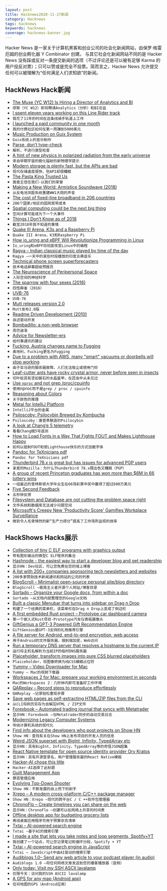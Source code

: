 ```yaml
---
layout: post
title: Hacknews2020-11-27新闻
category: Hacknews
tags: hacknews
keywords: hacknews
coverage: hacknews-banner.jpg
---
```


Hacker News 是一家关于计算机黑客和创业公司的社会化新闻网站，由保罗·格雷厄姆的创业孵化器 Y Combinator 创建。
与其它社会化新闻网站不同的是 Hacker News 没有踩或反对一条提交新闻的选项（不过评论还是可以被有足够 Karma 的用户投反对票）；只可以赞或是完全不投票。简而言之，Hacker News 允许提交任何可以被理解为“任何满足人们求知欲”的新闻。

## HackNews Hack新闻


- [The Muse (YC W12) Is Hiring a Director of Analytics and BI](https://www.themuse.com/jobs/themuse/director-of-analytics-business-intelligence)
- `缪斯（YC W12）即将聘请Analytics（分析）和BI总监`
- [I spent eleven years working on this Line Rider track](https://delu.medium.com/i-spent-11-years-working-on-this-line-rider-track-96742fc0b709)
- `我花了11年的时间在这条线骑手轨道上工作`
- [I launched a paid community in one month](https://monicalent.com/paid-community-launch/)
- `我的付费社区如何在第一周赚到5000美元`
- [Music Production on Guix System](https://guix.gnu.org/en/blog/2020/music-production-on-guix-system/)
- `Guix系统上的音乐制作`
- [Parse, don’t type-check](https://neilmadden.blog/2020/11/25/parse-dont-type-check/)
- `解析，不进行类型检查`
- [A hint of new physics in polarized radiation from the early universe](https://phys.org/news/2020-11-hint-physics-polarized-early-universe.html)
- `来自早期宇宙的极化辐射的新物理学提示`
- [Modern storage is plenty fast, but the APIs are bad](https://itnext.io/modern-storage-is-plenty-fast-it-is-the-apis-that-are-bad-6a68319fbc1a)
- `现代存储速度很快，但API却很糟糕`
- [The Pasta King Trusted Us](https://www.kqed.org/bayareabites/139616/the-pasta-king-trusted-us-on-our-honor)
- `面食王信任我们-以我们的荣誉`
- [Making a New World: Armistice Soundwave (2018)](https://codatocoda.com/blog/making-a-new-world-armistice-soundwave/)
- `从反电池测距系统重建WW1大炮的声音`
- [The cost of fixed-line broadband in 206 countries](https://www.cable.co.uk/broadband/pricing/worldwide-comparison/)
- `206个国家/地区的固网宽带成本`
- [Spatial computing could be the next big thing](https://www.scientificamerican.com/article/spatial-computing-could-be-the-next-big-thing/)
- `空间计算可能成为下一个大事件`
- [Things I Don’t Know as of 2018](https://overreacted.io/things-i-dont-know-as-of-2018/)
- `截至2018年我不知道的事情`
- [Quake III Arena, K3s and a Raspberry Pi](https://johansiebens.dev/posts/2020/11/quake-iii-arena-k3s-and-a-raspberry-pi/)
- `Quake III Arena，K3和Raspberry Pi`
- [How io_uring and eBPF Will Revolutionize Programming in Linux](https://www.scylladb.com/2020/05/05/how-io_uring-and-ebpf-will-revolutionize-programming-in-linux/)
- `Io_uring和eBPF将彻底改变Linux中的编程`
- [Ragya – Indian classical music played by time of the day](https://www.ragya.com/)
- `Ragya –一天中的某些时段播放的印度古典音乐`
- [Technical phone screen superforecasters](http://blog.interviewing.io/technical-phone-screen-superforecasters/)
- `技术电话屏幕超级预报员`
- [The Neuroscience of Peripersonal Space](https://aeon.co/essays/where-is-the-dividing-line-between-you-and-the-world)
- `人际空间的神经科学`
- [The sparrow with four sexes (2016)](https://www.nature.com/news/the-sparrow-with-four-sexes-1.21018)
- `四性麻雀（2016）`
- [UVB-76](https://en.wikipedia.org/wiki/UVB-76)
- `UVB-76`
- [Mutt releases version 2.0](http://lwn.net/SubscriberLink/837960/f3bcafeaed37425d/)
- `Mutt发布2.0版`
- [Readme Driven Development (2010)](https://tom.preston-werner.com/2010/08/23/readme-driven-development.html)
- `自述驱动开发`
- [Bombadillo: a non-web browser](https://bombadillo.colorfield.space/)
- `庞巴迪洛`
- [Advice for Newsletter-ers](https://www.robinsloan.com/notes/newsletter-seasons/)
- `给时事通讯的建议`
- [Fucking, Austria changes name to Fugging](https://www.theguardian.com/world/2020/nov/26/fugging-hell-tired-of-mockery-austrian-village-changes-name)
- `奥地利，Fucking更名为Fugging`
- [Due to a problem with AWS, many "smart" vacuums or doorbells will stop working](https://eminetra.com.au/people-cant-vacuum-or-use-their-doorbell-because-amazons-cloud-servers-are-down/74505/)
- `由于亚马逊的服务器故障，人们无法吸尘或使用门铃`
- [Leaf-cutter ants have rocky crystal armor, never before seen in insects](https://www.nationalgeographic.com/animals/2020/11/leaf-cutter-ants-have-strong-mineral-armor/)
- `切叶蚁具有坚如磐石的水晶盔甲，在昆虫中从未见过`
- [Use `nproc` and not grep /proc/cpuinfo](https://www.flamingspork.com/blog/2020/11/25/why-you-should-use-nproc-and-not-grep-proc-cpuinfo/)
- `使用`nproc`而不是grep / proc / cpuinfo`
- [Reasoning about Colors](http://notes.neeasade.net/color-spaces.html)
- `关于颜色的推理`
- [Metal for IntelliJ Platform](https://blog.jetbrains.com/platform/2020/11/metal-for-intellij-platform/)
- `IntelliJ平台的金属`
- [Psiloscoby: Psilocybin Brewed by Kombucha](https://invisible.college/project/psiloscoby)
- `Psiloscoby：康普茶酿造的Psilocybin`
- [A look at Chang’e 5 telemetry](https://destevez.net/2020/11/a-look-at-change-5-telemetry/)
- `看看Chang娥5号遥测`
- [How to Load Fonts in a Way That Fights FOUT and Makes Lighthouse Happy](https://css-tricks.com/how-to-load-fonts-in-a-way-that-fights-fout-and-makes-lighthouse-happy/)
- `如何以抵制FOUT和使Lighthouse快乐的方式加载字体`
- [Pandoc for TeXnicians pdf](https://tug.org/tug2020/preprints/MacFarlane-Keynote-slides.pdf)
- `Pandoc for TeXnicians pdf`
- [Thunderbird 78.x is great but has issues for advanced PGP users](https://www.sindastra.de/p/1583/dear-mozilla-why-thunderbird-78-x-is-both-great-and-awful-pgp/)
- `亲爱的Mozilla：为什么Thunderbird 78.x既出色又糟糕（PGP）`
- [A group of recent Princeton graduates has won more than $6M in 66 lottery wins](https://www.indystar.com/story/news/investigations/2020/11/11/group-recent-princeton-grads-winning-lotteries-across-u-s/6146979002/)
- `一组最近的普林斯顿大学毕业生在66场彩票中奖中赢得了超过600万美元`
- [Five Second Feedback](https://critter.blog/2020/11/26/5-second-feedback/)
- `五秒钟反馈`
- [Filesystem and Database are not cutting the problem space right](https://boomla.com/blog/filesystem-and-database-are-not-cutting-the-problem-space-right)
- `文件系统和数据库无法减少问题空间`
- [Microsoft's Creepy New 'Productivity Score' Gamifies Workplace Surveillance](https://gizmodo.com/microsofts-creepy-new-productivity-score-gamifies-workp-1845763063)
- `微软令人毛骨悚然的新“生产力得分”提高了工作场所监视的效率`


## HackShows Hacks展示

- [ Collection of tiny C ELF programs with graphics output](https://github.com/grz0zrg/tinycelfgraphics)
- `带有图形输出的微型C ELF程序的集合`
- [ Hashnode - the easiest way to start a developer blog and get readership](https://hashnode.com)
- `显示HN：Dev社区，可让您免费在您的域上博客`
- [ A list with 200+ companies sponsoring tech newsletters and websites](https://sponsorgap.com/companies-buying-ads-and-sponsorships)
- `200多家赞助技术新闻通讯和网站的公司的列表`
- [ BlogScroll – Minimalist open-source personal site/blog directory](https://blogscroll.com)
- `BlogScroll –极简主义者开源个人网站/博客目录`
- [ Sortado – Organize your Google docs, from within a doc](https://sortado.app/?ref=hn)
- `Sortado –从文档内部整理您的Google文档`
- [ Built a classic Menubar that turns into sidebar on Drag n Drop](https://github.com/prabhuignoto/vue-dock-menu)
- `构建了一个经典的菜单栏，该菜单栏在Drag n Drop上变成了侧边栏`
- [ A first embedded Rust project – Prototype car dashboard camera](https://github.com/bbrown1867/dashcam-rs)
- `第一个嵌入式Rust项目-Prototype汽车仪表板摄像头`
- [ GiftGenius a GPT-3 Powered Gift Recommendation Engine](https://giftgenius.ai)
- `GiftGenius是GPT-3支持的礼物推荐引擎`
- [ A file server for Android, end-to-end encryption, web access](item?id=25207777)
- `用于Android的文件服务器，端到端加密，Web访问`
- [ Run a temporary DNS server that resolves a hostname to the current IP](https://github.com/no-gravity/dns-here)
- `运行将主机名解析为当前IP的临时DNS服务器`
- [ Plaiceholder, transform images into pure CSS blurred placeholders](https://plaiceholder.co/)
- `Plaiceholder，将图像转换为纯CSS模糊占位符`
- [ Yummy – Video Downloader for Mac](https://getyummy.app)
- `Yummy – Mac的视频下载器`
- [ Workspaces 2 for Mac: prepare your working environment in seconds](https://www.apptorium.com/workspaces)
- `Mac的Workspaces 2：几秒钟内即可准备好工作环境`
- [ QAReplay – Record steps to reproduce effortlessly](https://qareplay.com/)
- `QAReplay –记录轻松重现步骤`
- [ Save web pages as self-extracting HTML/ZIP files from the CLI](https://github.com/gildas-lormeau/SingleFileZ/tree/master/cli)
- `从CLI将网页另存为自解压HTML / ZIP文件`
- [ Forexbook – Automated trading journal that syncs with Metatrader](https://forexbook.com)
- `显示HN：Forexbook –与Metatrader同步的自动交易日志`
- [ Modernizing Legacy Computer Systems](https://nostarch.com/kill-it-fire)
- `传统计算机系统的现代化`
- [ Find info about the developers who post projects on Show HN](https://showhn-dashboard.netlify.app/)
- `Show HN：查找有关在Show HN上发布项目的开发人员的信息`
- [ Weird JSON superset with BigInt, Infinity, TypedArray etc](https://github.com/c9fe/weird-json)
- `显示HN：具有BigInt，Infinity，TypedArray等的奇怪JSON超集`
- [ React Native template for open source identity provider Ory Kratos](https://www.getory.io/login-user-management-mobile-apps-react-native-expo-template)
- `显示HN：具有开源登录名，用户管理服务器的React Native模板`
- [ Hacker-AI chose this title](https://www.hacker-ai.com)
- `Hacker-AI选择了此标题`
- [ Guilt Management App](https://guiltfreejunk.com/)
- `罪恶管理应用`
- [ Evolving Top-Down Shooter](https://github.com/dcz-self/breedmatic)
- `Show HN：不断发展的自上而下的射手`
- [ Xrepo – A modern cross-platform C/C++ package manager](https://tboox.org/2020/11/15/xrepo-new-command/)
- `Show HN：Xrepo –现代的跨平台C / C ++软件包管理器`
- [ ChronoFlo – Create timelines you can share on the web](https://www.chronoflotimeline.com/?s=hn)
- `显示HN：ChronoFlo –创建可以在网络上共享的时间表`
- [ Offline desktop app for budgeting grocery lists](https://github.com/benjaminogles/budget-meal-planner/blob/master/README.md)
- `离线桌面应用程序可用于预算杂货清单`
- [ Txtai – AI-powered search engine](https://github.com/neuml/txtai)
- `Txtai –基于AI的搜索引擎`
- [ I made a site that lets you take notes and loop segments, Spotify+YT](https://slapper.io)
- `我创建了一个站点，可让您记录笔记和循环分段，Spotify + YT`
- [ Txtai – AI-powered search engine in JavaScript](https://github.com/neuml/txtai.js)
- `Txtai – JavaScript中由AI驱动的搜索引擎`
- [ Audiblogs 1.0– Send any web article to your podcast player (in audio)](https://audiblogs.com/)
- `Audiblogs 1.0 –将任何网络文章发送到您的播客播放器（音频）`
- [ Only today: Visit my SSH ASCII lavalamp](item?id=25221711)
- `仅限今天：访问我的SSH ASCII lavalamp`
- [ A GPS for any map (Android app)](https://play.google.com/store/apps/details?id=com.you_are_here)
- `任何地图的GPS（Android应用）`

